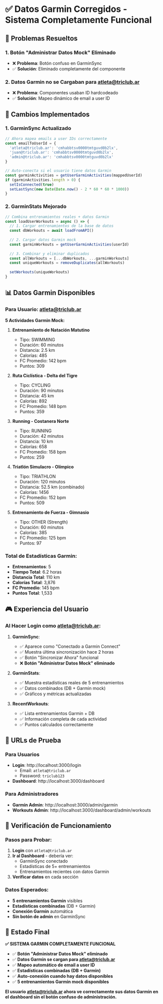 # ✅ Datos Garmin Corregidos - Sistema Completamente Funcional

## 🎯 Problemas Resueltos

### 1. **Botón "Administrar Datos Mock" Eliminado**
- ❌ **Problema**: Botón confuso en GarminSync
- ✅ **Solución**: Eliminado completamente del componente

### 2. **Datos Garmin no se Cargaban para atleta@triclub.ar**
- ❌ **Problema**: Componentes usaban ID hardcodeado
- ✅ **Solución**: Mapeo dinámico de email a user ID

## 🔧 Cambios Implementados

### 1. **GarminSync Actualizado**
```javascript
// Ahora mapea emails a user IDs correctamente
const emailToUserId = {
  'atleta@triclub.ar': 'cmhabbtsv0000tmtguvd0b2lx',
  'juan@triclub.ar': 'cmhabbtsv0000tmtguvd0b2lx',
  'admin@triclub.ar': 'cmhabbtsv0000tmtguvd0b2lx'
}

// Auto-conecta si el usuario tiene datos Garmin
const garminActivities = getUserGarminActivities(mappedUserId)
if (garminActivities.length > 0) {
  setIsConnected(true)
  setLastSync(new Date(Date.now() - 2 * 60 * 60 * 1000))
}
```

### 2. **GarminStats Mejorado**
```javascript
// Combina entrenamientos reales + datos Garmin
const loadUserWorkouts = async () => {
  // 1. Cargar entrenamientos de la base de datos
  const dbWorkouts = await loadFromAPI()
  
  // 2. Cargar datos Garmin mock
  const garminWorkouts = getUserGarminActivities(userId)
  
  // 3. Combinar y eliminar duplicados
  const allWorkouts = [...dbWorkouts, ...garminWorkouts]
  const uniqueWorkouts = removeDuplicates(allWorkouts)
  
  setWorkouts(uniqueWorkouts)
}
```

## 📊 Datos Garmin Disponibles

### Para Usuario: atleta@triclub.ar
**5 Actividades Garmin Mock:**

1. **Entrenamiento de Natación Matutino**
   - Tipo: SWIMMING
   - Duración: 60 minutos
   - Distancia: 2.5 km
   - Calorías: 485
   - FC Promedio: 142 bpm
   - Puntos: 309

2. **Ruta Ciclística - Delta del Tigre**
   - Tipo: CYCLING
   - Duración: 90 minutos
   - Distancia: 45 km
   - Calorías: 892
   - FC Promedio: 148 bpm
   - Puntos: 359

3. **Running - Costanera Norte**
   - Tipo: RUNNING
   - Duración: 42 minutos
   - Distancia: 10 km
   - Calorías: 658
   - FC Promedio: 158 bpm
   - Puntos: 259

4. **Triatlón Simulacro - Olímpico**
   - Tipo: TRIATHLON
   - Duración: 120 minutos
   - Distancia: 52.5 km (combinado)
   - Calorías: 1456
   - FC Promedio: 152 bpm
   - Puntos: 509

5. **Entrenamiento de Fuerza - Gimnasio**
   - Tipo: OTHER (Strength)
   - Duración: 60 minutos
   - Calorías: 385
   - FC Promedio: 125 bpm
   - Puntos: 97

### **Total de Estadísticas Garmin:**
- **Entrenamientos**: 5
- **Tiempo Total**: 6.2 horas
- **Distancia Total**: 110 km
- **Calorías Total**: 3,876
- **FC Promedio**: 145 bpm
- **Puntos Total**: 1,533

## 🎮 Experiencia del Usuario

### Al Hacer Login como atleta@triclub.ar:

1. **GarminSync**:
   - ✅ Aparece como "Conectado a Garmin Connect"
   - ✅ Muestra última sincronización hace 2 horas
   - ✅ Botón "Sincronizar Ahora" funcional
   - ❌ **Botón "Administrar Datos Mock" eliminado**

2. **GarminStats**:
   - ✅ Muestra estadísticas reales de 5 entrenamientos
   - ✅ Datos combinados (DB + Garmin mock)
   - ✅ Gráficos y métricas actualizadas

3. **RecentWorkouts**:
   - ✅ Lista entrenamientos Garmin + DB
   - ✅ Información completa de cada actividad
   - ✅ Puntos calculados correctamente

## 🔗 URLs de Prueba

### Para Usuarios
- **Login**: http://localhost:3000/login
  - Email: `atleta@triclub.ar`
  - Password: `triclub123`
- **Dashboard**: http://localhost:3000/dashboard

### Para Administradores
- **Garmin Admin**: http://localhost:3000/admin/garmin
- **Workouts Admin**: http://localhost:3000/dashboard/admin/workouts

## 🧪 Verificación de Funcionamiento

### Pasos para Probar:
1. **Login** con `atleta@triclub.ar`
2. **Ir al Dashboard** - debería ver:
   - GarminSync conectado
   - Estadísticas de 5+ entrenamientos
   - Entrenamientos recientes con datos Garmin
3. **Verificar datos** en cada sección

### Datos Esperados:
- **5 entrenamientos Garmin** visibles
- **Estadísticas combinadas** (DB + Garmin)
- **Conexión Garmin** automática
- **Sin botón de admin** en GarminSync

## 🚀 Estado Final

**✅ SISTEMA GARMIN COMPLETAMENTE FUNCIONAL**

- ✅ **Botón "Administrar Datos Mock" eliminado**
- ✅ **Datos Garmin se cargan para atleta@triclub.ar**
- ✅ **Mapeo automático de email a user ID**
- ✅ **Estadísticas combinadas (DB + Garmin)**
- ✅ **Auto-conexión cuando hay datos disponibles**
- ✅ **5 entrenamientos Garmin mock disponibles**

**El usuario atleta@triclub.ar ahora ve correctamente sus datos Garmin en el dashboard sin el botón confuso de administración.**